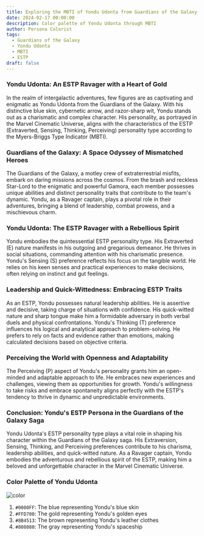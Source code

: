 ```yaml
---
title: Exploring the MBTI of Yondu Udonta from Guardians of the Galaxy
date: 2024-02-17 00:00:00
description: Color palette of Yondu Udonta through MBTI
author: Persona Colorist
tags:
  - Guardians of the Galaxy
  - Yondu Udonta
  - MBTI
  - ESTP
draft: false
---
```


### Yondu Udonta: An ESTP Ravager with a Heart of Gold

In the realm of intergalactic adventures, few figures are as captivating and enigmatic as Yondu Udonta from the Guardians of the Galaxy. With his distinctive blue skin, cybernetic arrow, and razor-sharp wit, Yondu stands out as a charismatic and complex character. His personality, as portrayed in the Marvel Cinematic Universe, aligns with the characteristics of the ESTP (Extraverted, Sensing, Thinking, Perceiving) personality type according to the Myers-Briggs Type Indicator (MBTI).

### Guardians of the Galaxy: A Space Odyssey of Mismatched Heroes

The Guardians of the Galaxy, a motley crew of extraterrestrial misfits, embark on daring missions across the cosmos. From the brash and reckless Star-Lord to the enigmatic and powerful Gamora, each member possesses unique abilities and distinct personality traits that contribute to the team's dynamic. Yondu, as a Ravager captain, plays a pivotal role in their adventures, bringing a blend of leadership, combat prowess, and a mischievous charm.

### Yondu Udonta: The ESTP Ravager with a Rebellious Spirit

Yondu embodies the quintessential ESTP personality type. His Extraverted (E) nature manifests in his outgoing and gregarious demeanor. He thrives in social situations, commanding attention with his charismatic presence. Yondu's Sensing (S) preference reflects his focus on the tangible world. He relies on his keen senses and practical experiences to make decisions, often relying on instinct and gut feelings.

### Leadership and Quick-Wittedness: Embracing ESTP Traits

As an ESTP, Yondu possesses natural leadership abilities. He is assertive and decisive, taking charge of situations with confidence. His quick-witted nature and sharp tongue make him a formidable adversary in both verbal duels and physical confrontations. Yondu's Thinking (T) preference influences his logical and analytical approach to problem-solving. He prefers to rely on facts and evidence rather than emotions, making calculated decisions based on objective criteria.

### Perceiving the World with Openness and Adaptability

The Perceiving (P) aspect of Yondu's personality grants him an open-minded and adaptable approach to life. He embraces new experiences and challenges, viewing them as opportunities for growth. Yondu's willingness to take risks and embrace spontaneity aligns perfectly with the ESTP's tendency to thrive in dynamic and unpredictable environments.

### Conclusion: Yondu's ESTP Persona in the Guardians of the Galaxy Saga

Yondu Udonta's ESTP personality type plays a vital role in shaping his character within the Guardians of the Galaxy saga. His Extraversion, Sensing, Thinking, and Perceiving preferences contribute to his charisma, leadership abilities, and quick-witted nature. As a Ravager captain, Yondu embodies the adventurous and rebellious spirit of the ESTP, making him a beloved and unforgettable character in the Marvel Cinematic Universe.



### Color Palette of Yondu Udonta


![color](https://i.imgur.com/QpZFuuv.png#center)


1. `#0000FF`: The blue representing Yondu's blue skin 
2. `#FFD700`: The gold representing Yondu's golden eyes 
3. `#8B4513`: The brown representing Yondu's leather clothes 
4. `#808080`: The gray representing Yondu's spaceship

